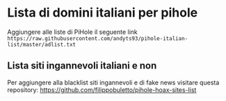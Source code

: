 # Lista di domini italiani per pihole
Aggiungere alle liste di PiHole il seguente link
`https://raw.githubusercontent.com/andyts93/pihole-italian-list/master/adlist.txt`

## Lista siti ingannevoli italiani e non
Per aggiungere alla blacklist siti ingannevoli e di fake news visitare questa repository: https://github.com/filippobuletto/pihole-hoax-sites-list
